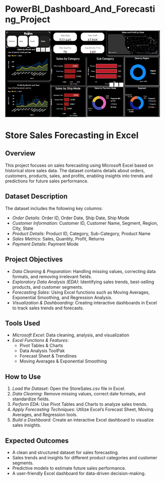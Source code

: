 # PowerBI_Dashboard_And_Forecasting_Project



![Dashboard Preview](Dashboard.png)

# Store Sales Forecasting in Excel

## Overview
This project focuses on sales forecasting using Microsoft Excel based on historical store sales data. The dataset contains details about orders, customers, products, sales, and profits, enabling insights into trends and predictions for future sales performance.

## Dataset Description
The dataset includes the following key columns:
- *Order Details*: Order ID, Order Date, Ship Date, Ship Mode
- *Customer Information*: Customer ID, Customer Name, Segment, Region, City, State
- *Product Details*: Product ID, Category, Sub-Category, Product Name
- *Sales Metrics*: Sales, Quantity, Profit, Returns
- *Payment Details*: Payment Mode

## Project Objectives
- *Data Cleaning & Preparation*: Handling missing values, correcting data formats, and removing irrelevant fields.
- *Exploratory Data Analysis (EDA)*: Identifying sales trends, best-selling products, and customer segments.
- *Forecasting Sales*: Using Excel functions such as Moving Averages, Exponential Smoothing, and Regression Analysis.
- *Visualization & Dashboarding*: Creating interactive dashboards in Excel to track sales trends and forecasts.

## Tools Used
- *Microsoft Excel*: Data cleaning, analysis, and visualization
- *Excel Functions & Features*:
  - Pivot Tables & Charts
  - Data Analysis ToolPak
  - Forecast Sheet & Trendlines
  - Moving Averages & Exponential Smoothing

## How to Use
1. *Load the Dataset*: Open the StoreSales.csv file in Excel.
2. *Data Cleaning*: Remove missing values, correct date formats, and standardize fields.
3. *Perform EDA*: Use Pivot Tables and Charts to analyze sales trends.
4. *Apply Forecasting Techniques*: Utilize Excel’s Forecast Sheet, Moving Averages, and Regression tools.
5. *Build a Dashboard*: Create an interactive Excel dashboard to visualize sales insights.

## Expected Outcomes
- A clean and structured dataset for sales forecasting.
- Sales trends and insights for different product categories and customer segments.
- Predictive models to estimate future sales performance.
- A user-friendly Excel dashboard for data-driven decision-making.


